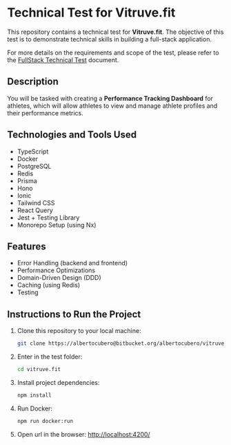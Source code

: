 # Technical Test for Vitruve.fit

This repository contains a technical test for **Vitruve.fit**. The objective of this test is to demonstrate technical skills in building a full-stack application.

For more details on the requirements and scope of the test, please refer to the [FullStack Technical Test](./FullStack%20Technical%20Test.pdf) document.

## Description

You will be tasked with creating a **Performance Tracking Dashboard** for athletes, which will allow athletes to view and manage athlete profiles and their performance metrics.

## Technologies and Tools Used

- TypeScript
- Docker
- PostgreSQL
- Redis
- Prisma
- Hono
- Ionic
- Tailwind CSS
- React Query
- Jest + Testing Library 
- Monorepo Setup (using Nx)

## Features

- Error Handling (backend and frontend)
- Performance Optimizations
- Domain-Driven Design (DDD)
- Caching (using Redis)
- Testing
  
## Instructions to Run the Project

1. Clone this repository to your local machine:
   ```bash
   git clone https://albertocubero@bitbucket.org/albertocubero/vitruve.fit.git
   ```
2. Enter in the test folder:
   ```bash
   cd vitruve.fit
   ```
3. Install project dependencies:
   ```bash
   npm install
   ```
4. Run Docker:
   ```bash
   npm run docker:run
   ```
5. Open url in the browser:
   [http://localhost:4200/](http://localhost:4200/)